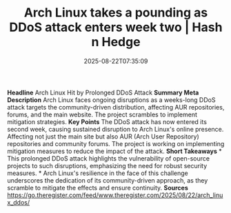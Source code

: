 ﻿---
title: "Arch Linux takes a pounding as DDoS attack enters week two | Hash n Hedge"
date: "2025-08-22T07:35:09"
category: "Markets"
summary: ""
slug: "arch-linux-takes-a-pounding-as-ddos-attack-enters-week-two"
source_urls:
  - ""
seo:
  title: "Arch Linux takes a pounding as DDoS attack enters week two | Hash n Hedge | Hash n Hedge"
  description: ""
  keywords: ["news", "markets", "brief"]
---
**Headline** Arch Linux Hit by Prolonged DDoS Attack  **Summary Meta Description** Arch Linux faces ongoing disruptions as a weeks-long DDoS attack targets the community-driven distribution, affecting AUR repositories, forums, and the main website. The project scrambles to implement mitigation strategies.  **Key Points**   The DDoS attack has now entered its second week, causing sustained disruption to Arch Linux's online presence.  Affecting not just the main site but also AUR (Arch User Repository) repositories and community forums.  The project is working on implementing mitigation measures to reduce the impact of the attack.  **Short Takeaways**  * This prolonged DDoS attack highlights the vulnerability of open-source projects to such disruptions, emphasizing the need for robust security measures. * Arch Linux's resilience in the face of this challenge underscores the dedication of its community-driven approach, as they scramble to mitigate the effects and ensure continuity.  **Sources** https://go.theregister.com/feed/www.theregister.com/2025/08/22/arch_linux_ddos/